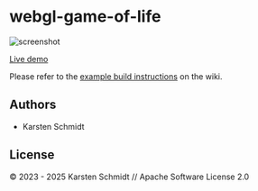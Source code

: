 # webgl-game-of-life

![screenshot](https://raw.githubusercontent.com/thi-ng/umbrella/develop/assets/examples/webgl-game-of-life.png)

[Live demo](http://demo.thi.ng/umbrella/webgl-game-of-life/)

Please refer to the [example build instructions](https://github.com/thi-ng/umbrella/wiki/Example-build-instructions) on the wiki.

## Authors

- Karsten Schmidt

## License

&copy; 2023 - 2025 Karsten Schmidt // Apache Software License 2.0
